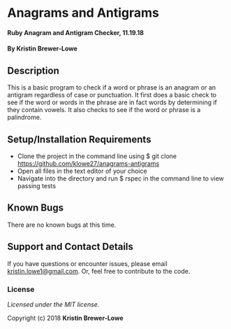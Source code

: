 # Anagrams and Antigrams

#### Ruby Anagram and Antigram Checker, 11.19.18

#### By Kristin Brewer-Lowe

## Description

This is a basic program to check if a word or phrase is an anagram or an antigram regardless of case or punctuation. It first does a basic check to see if the word or words in the phrase are in fact words by determining if they contain vowels. It also checks to see if the word or phrase is a palindrome.

## Setup/Installation Requirements

* Clone the project in the command line using $ git clone https://github.com/klowe27/anagrams-antigrams
* Open all files in the text editor of your choice
* Navigate into the directory and run $ rspec in the command line to view passing tests

## Known Bugs

There are no known bugs at this time.

## Support and Contact Details

If you have questions or encounter issues, please email kristin.lowe1@gmail.com. Or, feel free to contribute to the code.

### License

*Licensed under the MIT license.*

Copyright (c) 2018 **Kristin Brewer-Lowe**
